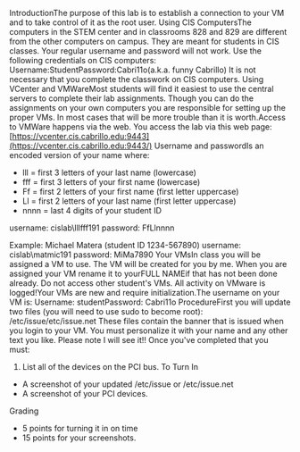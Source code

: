 IntroductionThe purpose of this lab is to establish a connection to your VM and to take control of it as the root user.
Using CIS ComputersThe computers in the STEM center and in classrooms 828 and 829 are different from the other computers on campus. They are meant for students in CIS classes. Your regular username and password will not work. Use the following credentials on CIS computers:
Username:StudentPassword:Cabri11o(a.k.a. funny Cabrillo)
It is not necessary that you complete the classwork on CIS computers.
Using VCenter and VMWareMost students will find it easiest to use the central servers to complete their lab assignments. Though you can do the assignments on your own computers you are responsible for setting up the proper VMs. In most cases that will be more trouble than it is worth.Access to VMWare happens via the web. You access the lab via this web page:
 [https://vcenter.cis.cabrillo.edu:9443](https://vcenter.cis.cabrillo.edu:9443/)
Username and passwordIs an encoded version of your name where:

  * lll = first 3 letters of your last name (lowercase)
  * fff = first 3 letters of your first name (lowercase)
  * Ff = first 2 letters of your first name (first letter uppercase)
  * Ll = first 2 letters of your last name (first letter uppercase)
  * nnnn = last 4 digits of your student ID

username: cislab\lllfff191
password: FfLlnnnn

Example:
Michael Matera (student ID 1234-567890)
username: cislab\matmic191
password: MiMa7890
Your VMsIn class you will be assigned a VM to use. The VM will be created for you by me. When you are assigned your VM rename it to yourFULL NAMEif that has not been done already. Do not access other student's VMs. All activity on VMware is logged!Your VMs are new and require initialization.The username on your VM is:
Username: studentPassword: Cabri11o
ProcedureFirst you will update two files (you will need to use sudo to become root):
/etc/issue/etc/issue.net
These files contain the banner that is issued when you login to your VM. You must personalize it with your name and any other text you like. Please note I will see it!! Once you've completed that you must:
1. List all of the devices on the PCI bus.
To Turn In
  - A screenshot of your updated /etc/issue or /etc/issue.net
  - A screenshot of your PCI devices.

Grading
  * 5 points for turning it in on time
  * 15 points for your screenshots.

